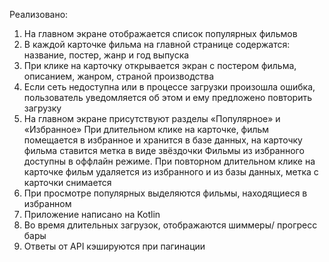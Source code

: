 Реализовано:
 1. На главном экране отображается список популярных фильмов
 2. В каждой карточке фильма на главной странице содержатся: название, постер, жанр и год выпуска
 3. При клике на карточку открывается экран с постером фильма, описанием, жанром, страной производства
 4. Если сеть недоступна или в процессе загрузки произошла ошибка, пользователь уведомляется об этом и ему предложено повторить загрузку
 5. На главном экране присутствуют разделы «Популярное» и «Избранное»
  При длительном клике на карточке, фильм помещается в избранное и хранится в базе данных, на карточку фильма ставится метка в виде звёздочки
  Фильмы из избранного доступны в оффлайн режиме. При повторном длительном клике на карточке фильм удаляется из избранного и из базы данных, метка с карточки снимается
 6. При просмотре популярных выделяются фильмы, находящиеся в избранном
 7. Приложение написано на Kotlin
 8. Во время длительных загрузок, отображаются шиммеры/ прогресс бары
 9. Ответы от API кэшируются при пагинации
